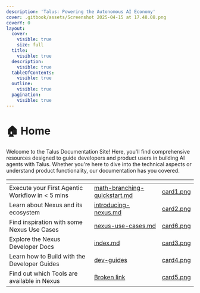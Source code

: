 ```yaml
---
description: 'Talus: Powering the Autonomous AI Economy'
cover: .gitbook/assets/Screenshot 2025-04-15 at 17.48.08.png
coverY: 0
layout:
  cover:
    visible: true
    size: full
  title:
    visible: true
  description:
    visible: true
  tableOfContents:
    visible: true
  outline:
    visible: true
  pagination:
    visible: true
---
```


# 🏠 Home

Welcome to the Talus Documentation Site! Here, you'll find comprehensive resources designed to guide developers and product users in building AI agents with Talus. Whether you're here to dive into the technical aspects or understand product functionality, our documentation has you covered.

<table data-view="cards"><thead><tr><th></th><th data-type="content-ref"></th><th data-hidden data-card-cover data-type="files"></th></tr></thead><tbody><tr><td>Execute your First Agentic Workflow in &#x3C; 5 mins</td><td><a href="nexus-sdk/guides/math-branching-quickstart.md">math-branching-quickstart.md</a></td><td><a href=".gitbook/assets/card1.png">card1.png</a></td></tr><tr><td>Learn about Nexus and its ecosystem</td><td><a href="products/introducing-nexus.md">introducing-nexus.md</a></td><td><a href=".gitbook/assets/card2.png">card2.png</a></td></tr><tr><td>Find inspiration with some Nexus Use Cases</td><td><a href="products/nexus-use-cases.md">nexus-use-cases.md</a></td><td><a href=".gitbook/assets/card6.png">card6.png</a></td></tr><tr><td>Explore the Nexus Developer Docs</td><td><a href="nexus-next/index.md">index.md</a></td><td><a href=".gitbook/assets/card3.png">card3.png</a></td></tr><tr><td>Learn how to Build with the Developer Guides</td><td><a href="getting-started/dev-guides/">dev-guides</a></td><td><a href=".gitbook/assets/card4.png">card4.png</a></td></tr><tr><td>Find out which Tools are available in Nexus</td><td><a href="broken-reference">Broken link</a></td><td><a href=".gitbook/assets/card5.png">card5.png</a></td></tr></tbody></table>

